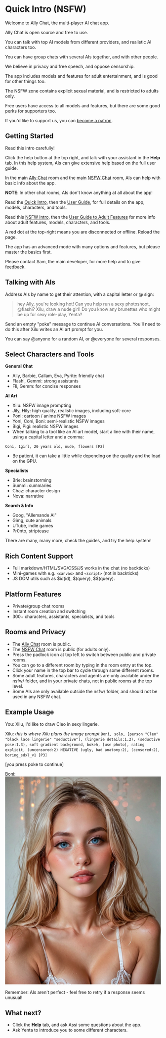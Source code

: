 # Quick Intro (NSFW)

Welcome to Ally Chat, the multi-player AI chat app.

Ally Chat is open source and free to use.

You can talk with top AI models from different providers, and realistic AI characters too.

You can have group chats with several AIs together, and with other people.

We believe in privacy and free speech, and oppose censorship.

The app includes models and features for adult entertainment, and is good for other things too.

The NSFW zone contains explicit sexual material, and is restricted to adults only.

Free users have access to all models and features, but there are some good perks for supporters too.

If you'd like to support us, you can [become a patron](https://www.patreon.com/allychat).

## Getting Started

Read this intro carefully!

Click the <i class="bi-question-lg"></i> help button at the top right, and talk with your assistant in the **Help** tab. In this help system, AIs can give extensive help based on the full user guide.

In the main [Ally Chat](/Ally+Chat) room and the main [NSFW Chat](/nsfw/nsfw) room, AIs can help with basic info about the app.

**NOTE**: In other chat rooms, AIs don't know anything at all about the app!

Read the [Quick Intro](/intro), then the [User Guide](/guide), for full details on the app, models, characters, and tools.

Read this [NSFW Intro](/nsfw/intro), then the [User Guide to Adult Features](/nsfw/guide) for more info about adult features, models, characters, and tools.

A red dot at the top-right means you are disconnected or offline. Reload the page.

The app has an advanced mode with many options and features, but please master the basics first.

Please contact Sam, the main developer, for more help and to give feedback.

## Talking with AIs

Address AIs by name to get their attention, with a capital letter or @ sign:

> hey Ally, you're looking hot!
> Can you help run a sexy photoshoot, @flashi?
> Xilu, draw a nude girl!
> Do you know any brunettes who might be up for sexy role-play, Yenta?

Send an empty "poke" message to continue AI conversations. You'll need to do this after Xilu writes an AI art prompt for you.

You can say @anyone for a random AI, or @everyone for several responses.

## Select Characters and Tools

**General Chat**
- Ally, Barbie, Callam, Eva, Pyrite: friendly chat
- Flashi, Gemmi: strong assistants
- Fli, Gemm: for concise responses

**AI Art**
- Xilu: NSFW image prompting
- Jily, Hily: high quality, realistic images, including soft-core
- Poni: cartoon / anime NSFW images
- Yoni, Coni, Boni: semi-realistic NSFW images
- Bigi, Pigi: realistic NSFW images
- When talking to a tool like an AI art model, start a line with their name, using a capital letter and a comma:
```
Coni, 1girl, 20 years old, nude, flowers [P2]
```
- Be patient, it can take a little while depending on the quality and the load on the GPU.

**Specialists**
- Brie: brainstorming
- Summi: summaries
- Chaz: character design
- Nova: narrative

**Search & Info**
- Goog, "Allemande AI"
- Gimg, cute animals
- UTube, indie games
- Pr0nto, striptease

There are many, many more; check the guides, and try the help system!

## Rich Content Support

- Full markdown/HTML/SVG/CSS/JS works in the chat (no backticks)
- Mini-games with e.g. `<canvas>` and `<script>` (not in backticks)
- JS DOM utils such as $id(id), $(query), $$(query).

## Platform Features

- Private/group chat rooms
- Instant room creation and switching
- 300+ characters, assistants, specialists, and tools

## Rooms and Privacy
 
- The [Ally Chat](/Ally+Chat) room is public.
- The [NSFW Chat](/nsfw/nsfw) room is public (for adults only).
- Press the padlock icon at top left to switch between public and private rooms.
- You can go to a different room by typing in the room entry at the top.
- Click your name in the top bar to cycle through some different rooms.
- Some adult features, characters and agents are only available under the nsfw/ folder, and in your private chats, not in public rooms at the top level.
- Some AIs are only available outside the nsfw/ folder, and should not be used in any NSFW chat.

## Example Usage

You:	Xilu, I'd like to draw Cleo in sexy lingerie.

Xilu:	<think>
	*this is where Xilu plans the image prompt*
	</think>
	```
	Boni, solo, [person "Cleo" "black lace lingerie" "seductive"], (lingerie details:1.2), (seductive pose:1.3), soft gradient background, bokeh, [use photo], rating explicit, (uncensored:2) NEGATIVE (ugly, bad anatomy:2), (censored:2), boring_sdxl_v1 [P3]
	```

[you press poke to continue]

Boni:	![#1628847956 (score_9, score_8_up, score_7_up, score_6_up, score_5_up, score_4_up:1.0), solo, Cleo, (adult 20 years old:1.6), 1girl, blue eyes, skinny, Swiss, straight hair, long hair, parted hair, light blonde hair, seductive, black lace lingerie,, (lingerie details:1.2), (seductive pose:1.3), soft gradient background, bokeh, raw, realistic, photo \(medium\), rating explicit, (uncensored:2) NEGATIVE score_6, score_5, score_4, (ugly, bad anatomy:2), (censored:2), boring_sdxl_v1 (anime, cartoon, 3d:2)](solo-person-Cleo-black-lace-lingerie-seductive-lingerie-details-1-2-se.jpg)

Remember: AIs aren't perfect - feel free to retry if a response seems unusual!

## What next?

- Click the **Help** tab, and ask Assi some questions about the app.
- Ask Yenta to introduce you to some different characters.
